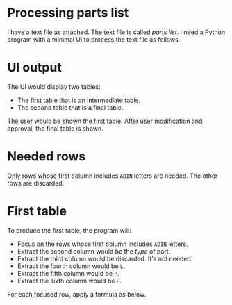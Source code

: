 # Processing parts list

I have a text file as attached. The text file is called _parts list_. I need a Python program with a minimal UI to process the text file as follows.

# UI output

The UI would display two tables:

* The first table that is an intermediate table.
* The second table that is a final table.

The user would be shown the first table. After user modification and approval, the final table is shown.

# Needed rows

Only rows whose first column includes `ADIN` letters are needed. The other rows are discarded.

# First table

To produce the first table, the program will:

* Focus on the rows whose first column includes `ADIN` letters.
* Extract the second column would be the _type_ of part.
* Extract the third column would be discarded. It's not needed.
* Extract the fourth column would be `L`.
* Extract the fifth column would be `P`.
* Extract the sixth column would be `H`.

For each focused row, apply a formula as below.


